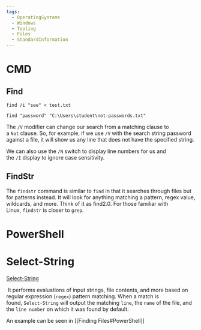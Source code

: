 ```yaml
---
tags:
  - OperatingSystems
  - Windows
  - Tooling
  - Files
  - StandardInformation
---
```


# CMD
## Find 


```cmd-session
find /i "see" < test.txt
```

```cmd-session
find "password" "C:\Users\student\not-passwords.txt" 
```

The `/V` modifier can change our search from a matching clause to a `Not` clause. So, for example, if we use `/V` with the search string password against a file, it will show us any line that does not have the specified string. 

We can also use the `/N` switch to display line numbers for us and the `/I` display to ignore case sensitivity.

## FindStr

The `findstr` command is similar to `find` in that it searches through files but for patterns instead. It will look for anything matching a pattern, regex value, wildcards, and more. Think of it as find2.0. For those familiar with Linux, `findstr` is closer to `grep`.


# PowerShell


# Select-String

[Select-String](https://learn.microsoft.com/en-us/powershell/module/microsoft.powershell.utility/select-string?view=powershell-7.2)

 It performs evaluations of input strings, file contents, and more based on regular expression (`regex`) pattern matching. When a match is found, `Select-String` will output the matching `line`, the `name` of the file, and the `line number` on which it was found by default.

An example can be seen in [[Finding Files#PowerShell]]